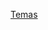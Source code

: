 [Temas](https://docs.google.com/document/d/13G_nxKT7qoYbtQ2Akj_WfKB2JbxKeKAKyKgTR6zbZiA/edit?usp=sharing)